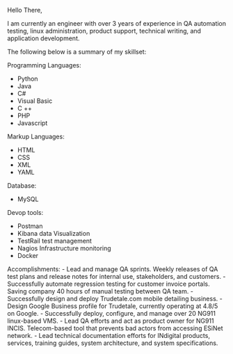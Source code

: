 Hello There,

I am currently an engineer with over 3 years of experience in QA automation testing, linux administration, product support, technical writing, and application development. 

The following below is a summary of my skillset:

Programming Languages:
   - Python
   - Java
   - C#
   - Visual Basic
   - C ++
   - PHP
   - Javascript
   
 Markup Languages:
   - HTML
   - CSS
   - XML
   - YAML
   
Database:
   - MySQL
   
Devop tools:
   - Postman
   - Kibana data Visualization
   - TestRail test management
   - Nagios Infrastructure monitoring
   - Docker

 Accomplishments:
    - Lead and manage QA sprints. Weekly releases of QA test plans and release notes for internal use, stakeholders, and customers.
    - Successfully automate regression testing for customer invoice portals. Saving company 40 hours of manual testing between QA team.
    - Successfully design and deploy Trudetale.com mobile detailing business. 
    - Design Google Business profile for Trudetale, currently operating at 4.8/5 on Google.
    - Successfully deploy, configure, and manage over 20 NG911 linux-based VMS. 
    - Lead QA efforts and act as product owner for NG911 INCIS. Telecom-based tool that prevents bad actors from accessing ESiNet network.
    - Lead technical documentation efforts for INdigital products, services, training guides, system architecture, and system specifications.
   
